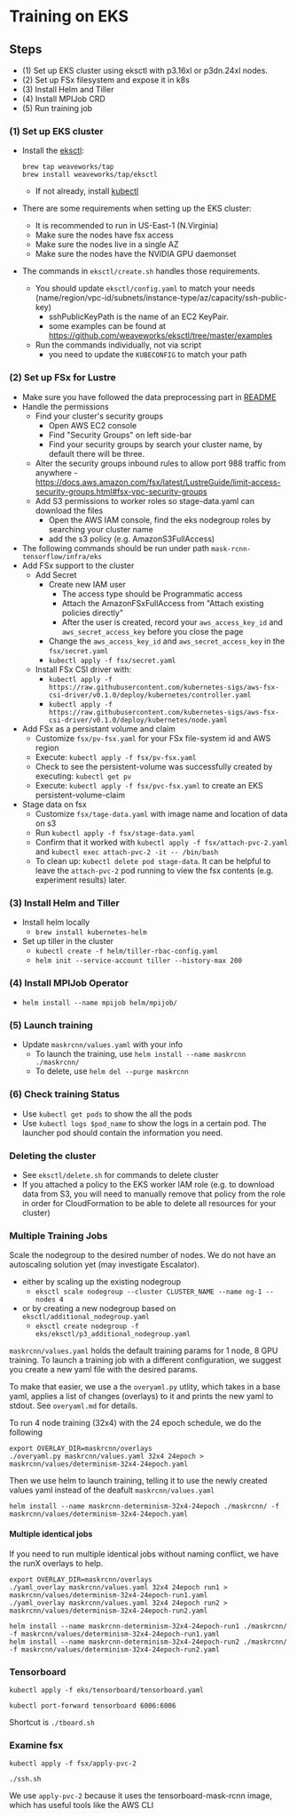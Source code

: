 # Training on EKS

## Steps

* (1) Set up EKS cluster using eksctl with p3.16xl or p3dn.24xl nodes.
* (2) Set up FSx filesystem and expose it in k8s
* (3) Install Helm and Tiller
* (4) Install MPIJob CRD
* (5) Run training job


### (1) Set up EKS cluster

- Install the [eksctl](https://github.com/weaveworks/eksctl):
  ```
  brew tap weaveworks/tap
  brew install weaveworks/tap/eksctl
  ```
  - If not already, install [kubectl](https://kubernetes.io/docs/tasks/tools/install-kubectl/#install-kubectl-binary-with-curl-on-macos)

- There are some requirements when setting up the EKS cluster:
    - It is recommended to run in US-East-1 (N.Virginia)
    - Make sure the nodes have fsx access
    - Make sure the nodes live in a single AZ
    - Make sure the nodes have the NVIDIA GPU daemonset

- The commands in `eksctl/create.sh` handles those requirements.
    - You should update `eksctl/config.yaml` to match your needs (name/region/vpc-id/subnets/instance-type/az/capacity/ssh-public-key)
        - sshPublicKeyPath is the name of an EC2 KeyPair.
        - some examples can be found at https://github.com/weaveworks/eksctl/tree/master/examples
    - Run the commands individually, not via script
        - you need to update the `KUBECONFIG` to match your path


### (2) Set up FSx for Lustre

- Make sure you have followed the data preprocessing part in [README](https://github.com/aws-samples/mask-rcnn-tensorflow/blob/master/README.md)
- Handle the permissions
    - Find your cluster's security groups
        - Open AWS EC2 console
        - Find "Security Groups" on left side-bar
        - Find your security groups by search your cluster name, by default there will be three.
    - Alter the security groups inbound rules to allow port 988 traffic from anywhere - https://docs.aws.amazon.com/fsx/latest/LustreGuide/limit-access-security-groups.html#fsx-vpc-security-groups
    - Add S3 permissions to worker roles so stage-data.yaml can download the files
        - Open the AWS IAM console, find the eks nodegroup roles by searching your cluster name
        - add the s3 policy (e.g. AmazonS3FullAccess)
- The following commands should be run under path `mask-rcnn-tensorflow/infra/eks`
- Add FSx support to the cluster
    - Add Secret
        - Create new IAM user
            - The access type should be Programmatic access
            - Attach the AmazonFSxFullAccess from "Attach existing policies directly"
            - After the user is created, record your `aws_access_key_id` and `aws_secret_access_key` before you close the page
        - Change the `aws_access_key_id` and `aws_secret_access_key` in the `fsx/secret.yaml`
        - `kubectl apply -f fsx/secret.yaml`
    - Install FSx CSI driver with:
        - `kubectl apply -f https://raw.githubusercontent.com/kubernetes-sigs/aws-fsx-csi-driver/v0.1.0/deploy/kubernetes/controller.yaml`
        - `kubectl apply -f https://raw.githubusercontent.com/kubernetes-sigs/aws-fsx-csi-driver/v0.1.0/deploy/kubernetes/node.yaml`
- Add FSx as a persistant volume and claim
    - Customize `fsx/pv-fsx.yaml` for your FSx file-system id and AWS region
    - Execute: `kubectl apply -f fsx/pv-fsx.yaml`
    - Check to see the persistent-volume was successfully created by executing: `kubectl get pv`
    - Execute: `kubectl apply -f fsx/pvc-fsx.yaml` to create an EKS persistent-volume-claim
- Stage data on fsx
    - Customize `fsx/tage-data.yaml` with image name and location of data on s3
    - Run `kubectl apply -f fsx/stage-data.yaml`
    - Confirm that it worked with  `kubectl apply -f fsx/attach-pvc-2.yaml` and `kubectl exec attach-pvc-2 -it -- /bin/bash`
    - To clean up: `kubectl delete pod stage-data`. It can be helpful to leave the `attach-pvc-2` pod running to view the fsx contents (e.g. experiment results) later.

### (3) Install Helm and Tiller

- Install helm locally
    - `brew install kubernetes-helm`
- Set up tiller in the cluster
    - `kubectl create -f helm/tiller-rbac-config.yaml`
    - `helm init --service-account tiller --history-max 200`


### (4) Install MPIJob Operator

- `helm install --name mpijob helm/mpijob/`


### (5) Launch training

- Update `maskrcnn/values.yaml` with your info
    - To launch the training, use `helm install --name maskrcnn ./maskrcnn/`
    - To delete, use `helm del --purge maskrcnn`

### (6) Check training Status
- Use `kubectl get pods` to show the all the pods
- Use `kubectl logs $pod_name` to show the logs in a certain pod. The launcher pod should contain the information you need.

### Deleting the cluster

- See `eksctl/delete.sh` for commands to delete cluster
- If you attached a policy to the EKS worker IAM role (e.g. to download data from S3, you will need to manually remove that policy from the role in order for CloudFormation to be able to delete all resources for your cluster)


### Multiple Training Jobs

Scale the nodegroup to the desired number of nodes. We do not have an autoscaling solution yet (may investigate Escalator).

- either by scaling up the existing nodegroup
    - `eksctl scale nodegroup --cluster CLUSTER_NAME --name ng-1 --nodes 4`
- or by creating a new nodegroup based on `eksctl/additional_nodegroup.yaml`
    - `eksctl create nodegroup -f eks/eksctl/p3_additional_nodegroup.yaml`

`maskrcnn/values.yaml` holds the default training params for 1 node, 8 GPU training. To launch a training job with a different configuration, we suggest you create a new yaml file with the desired params.

To make that easier, we use a the `overyaml.py` utlity, which takes in a base yaml, applies a list of changes (overlays) to it and prints the new yaml to stdout. See `overyaml.md` for details.

To run 4 node training (32x4) with the 24 epoch schedule, we do the following

```
export OVERLAY_DIR=maskrcnn/overlays
./overyaml.py maskrcnn/values.yaml 32x4 24epoch > maskrcnn/values/determinism-32x4-24epoch.yaml
```

Then we use helm to launch training, telling it to use the newly created values yaml instead of the deafult `maskrcnn/values.yaml`

```
helm install --name maskrcnn-determinism-32x4-24epoch ./maskrcnn/ -f maskrcnn/values/determinism-32x4-24epoch.yaml
```

#### Multiple identical jobs

If you need to run multiple identical jobs without naming conflict, we have the runX overlays to help.

```
export OVERLAY_DIR=maskrcnn/overlays
./yaml_overlay maskrcnn/values.yaml 32x4 24epoch run1 > maskrcnn/values/determinism-32x4-24epoch-run1.yaml
./yaml_overlay maskrcnn/values.yaml 32x4 24epoch run2 > maskrcnn/values/determinism-32x4-24epoch-run2.yaml

helm install --name maskrcnn-determinism-32x4-24epoch-run1 ./maskrcnn/ -f maskrcnn/values/determinism-32x4-24epoch-run1.yaml
helm install --name maskrcnn-determinism-32x4-24epoch-run2 ./maskrcnn/ -f maskrcnn/values/determinism-32x4-24epoch-run2.yaml
```



### Tensorboard

`kubectl apply -f eks/tensorboard/tensorboard.yaml`

`kubectl port-forward tensorboard 6006:6006`

Shortcut is `./tboard.sh`

### Examine fsx

`kubectl apply -f fsx/apply-pvc-2`

`./ssh.sh`

We use `apply-pvc-2` because it uses the tensorboard-mask-rcnn image, which has useful tools like the AWS CLI
